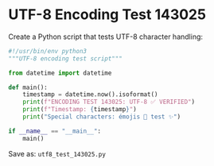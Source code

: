 # UTF-8 Encoding Test 143025

Create a Python script that tests UTF-8 character handling:

```python
#!/usr/bin/env python3
"""UTF-8 encoding test script"""

from datetime import datetime

def main():
    timestamp = datetime.now().isoformat()
    print(f"ENCODING TEST 143025: UTF-8 ✅ VERIFIED")
    print(f"Timestamp: {timestamp}")
    print("Special characters: émojis 🐍 test ✨")

if __name__ == "__main__":
    main()
```

Save as: `utf8_test_143025.py`